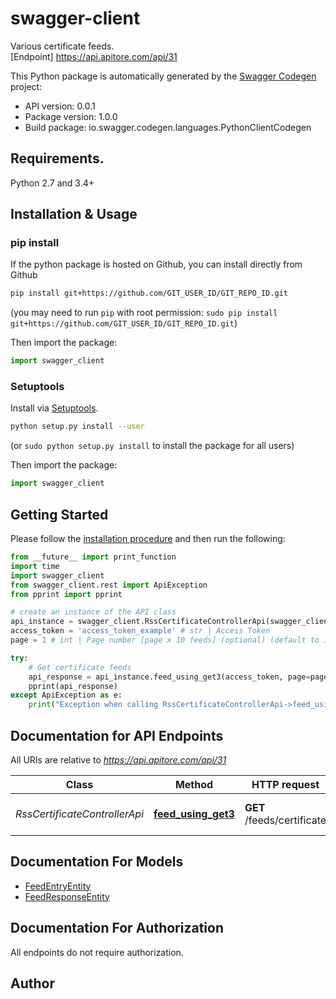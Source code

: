 # swagger-client
Various certificate feeds.<BR />[Endpoint] https://api.apitore.com/api/31

This Python package is automatically generated by the [Swagger Codegen](https://github.com/swagger-api/swagger-codegen) project:

- API version: 0.0.1
- Package version: 1.0.0
- Build package: io.swagger.codegen.languages.PythonClientCodegen

## Requirements.

Python 2.7 and 3.4+

## Installation & Usage
### pip install

If the python package is hosted on Github, you can install directly from Github

```sh
pip install git+https://github.com/GIT_USER_ID/GIT_REPO_ID.git
```
(you may need to run `pip` with root permission: `sudo pip install git+https://github.com/GIT_USER_ID/GIT_REPO_ID.git`)

Then import the package:
```python
import swagger_client 
```

### Setuptools

Install via [Setuptools](http://pypi.python.org/pypi/setuptools).

```sh
python setup.py install --user
```
(or `sudo python setup.py install` to install the package for all users)

Then import the package:
```python
import swagger_client
```

## Getting Started

Please follow the [installation procedure](#installation--usage) and then run the following:

```python
from __future__ import print_function
import time
import swagger_client
from swagger_client.rest import ApiException
from pprint import pprint

# create an instance of the API class
api_instance = swagger_client.RssCertificateControllerApi(swagger_client.ApiClient(configuration))
access_token = 'access_token_example' # str | Access Token
page = 1 # int | Page number [page x 10 feeds] (optional) (default to 1)

try:
    # Get certificate feeds
    api_response = api_instance.feed_using_get3(access_token, page=page)
    pprint(api_response)
except ApiException as e:
    print("Exception when calling RssCertificateControllerApi->feed_using_get3: %s\n" % e)

```

## Documentation for API Endpoints

All URIs are relative to *https://api.apitore.com/api/31*

Class | Method | HTTP request | Description
------------ | ------------- | ------------- | -------------
*RssCertificateControllerApi* | [**feed_using_get3**](docs/RssCertificateControllerApi.md#feed_using_get3) | **GET** /feeds/certificate | Get certificate feeds


## Documentation For Models

 - [FeedEntryEntity](docs/FeedEntryEntity.md)
 - [FeedResponseEntity](docs/FeedResponseEntity.md)


## Documentation For Authorization

 All endpoints do not require authorization.


## Author




